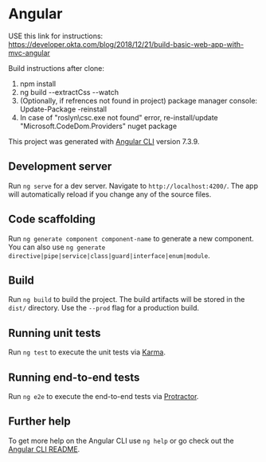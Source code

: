 # Angular

USE this link for instructions:
https://developer.okta.com/blog/2018/12/21/build-basic-web-app-with-mvc-angular

Build instructions after clone:
1. npm install
2. ng build --extractCss --watch
3. (Optionally, if refrences not found in project) package manager console:  Update-Package -reinstall
4. In case of "roslyn\csc.exe not found" error, re-install/update "Microsoft.CodeDom.Providers" nuget package

This project was generated with [Angular CLI](https://github.com/angular/angular-cli) version 7.3.9.

## Development server

Run `ng serve` for a dev server. Navigate to `http://localhost:4200/`. The app will automatically reload if you change any of the source files.

## Code scaffolding

Run `ng generate component component-name` to generate a new component. You can also use `ng generate directive|pipe|service|class|guard|interface|enum|module`.

## Build

Run `ng build` to build the project. The build artifacts will be stored in the `dist/` directory. Use the `--prod` flag for a production build.

## Running unit tests

Run `ng test` to execute the unit tests via [Karma](https://karma-runner.github.io).

## Running end-to-end tests

Run `ng e2e` to execute the end-to-end tests via [Protractor](http://www.protractortest.org/).

## Further help

To get more help on the Angular CLI use `ng help` or go check out the [Angular CLI README](https://github.com/angular/angular-cli/blob/master/README.md).

